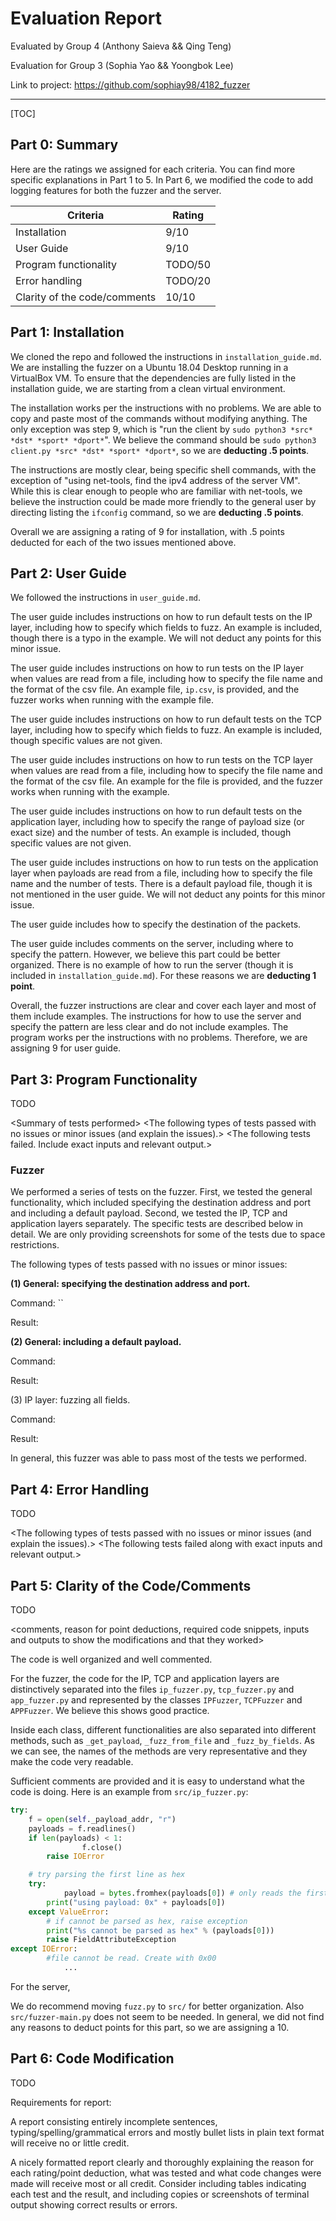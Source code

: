 # Evaluation Report

Evaluated by Group 4 (Anthony Saieva && Qing Teng)

Evaluation for Group 3 (Sophia Yao && Yoongbok Lee)

Link to project: <https://github.com/sophiay98/4182_fuzzer>

------

[TOC]

## Part 0: Summary

Here are the ratings we assigned for each criteria. You can find more specific explanations in Part 1 to 5. In Part 6, we modified the code to add logging features for both the fuzzer and the server.

| Criteria                     | Rating  |
| ---------------------------- | ------- |
| Installation                 | 9/10    |
| User Guide                   | 9/10    |
| Program functionality        | TODO/50 |
| Error handling               | TODO/20 |
| Clarity of the code/comments | 10/10   |

## Part 1: Installation

We cloned the repo and followed the instructions in `installation_guide.md`. We are installing the fuzzer on a Ubuntu 18.04 Desktop running in a VirtualBox VM. To ensure that the dependencies are fully listed in the installation guide, we are starting from a clean virtual environment.

The installation works per the instructions with no problems. We are able to copy and paste most of the commands without modifying anything. The only exception was step 9, which is "run the client by `sudo python3 *src* *dst* *sport* *dport*`". We believe the command should be `sudo python3 client.py *src* *dst* *sport* *dport*`, so we are **deducting .5 points**.

The instructions are mostly clear, being specific shell commands, with the exception of "using net-tools, find the ipv4 address of the server VM". While this is clear enough to people who are familiar with net-tools, we believe the instruction could be made more friendly to the general user by directing listing the `ifconfig` command, so we are **deducting .5 points**.

Overall we are assigning a rating of 9 for installation, with .5 points deducted for each of the two issues mentioned above.

## Part 2: User Guide

We followed the instructions in `user_guide.md`.

The user guide includes instructions on how to run default tests on the IP layer, including how to specify which fields to fuzz. An example is included, though there is a typo in the example. We will not deduct any points for this minor issue.

The user guide includes instructions on how to run tests on the IP layer when values are read from a file, including how to specify the file name and the format of the csv file. An example file, `ip.csv`, is provided, and the fuzzer works when running with the example file.

The user guide includes instructions on how to run default tests on the TCP layer, including how to specify which fields to fuzz. An example is included, though specific values are not given.

The user guide includes instructions on how to run tests on the TCP layer when values are read from a file, including how to specify the file name and the format of the csv file. An example for the file is provided, and the fuzzer works when running with the example.

The user guide includes instructions on how to run default tests on the application layer, including how to specify the range of payload size (or exact size) and the number of tests. An example is included, though specific values are not given.

The user guide includes instructions on how to run tests on the application layer when payloads are read from a file, including how to specify the file name and the number of tests. There is a default payload file, though it is not mentioned in the user guide. We will not deduct any points for this minor issue.

The user guide includes how to specify the destination of the packets.

The user guide includes comments on the server, including where to specify the pattern. However, we believe this part could be better organized. There is no example of how to run the server (though it is included in `installation_guide.md`). For these reasons we are **deducting 1 point**.

Overall, the fuzzer instructions are clear and cover each layer and most of them include examples. The instructions for how to use the server and specify the pattern are less clear and do not include examples. The program works per the instructions with no problems. Therefore, we are assigning 9 for user guide.

## Part 3: Program Functionality

TODO

\<Summary of tests performed\>
\<The following types of tests passed with no issues or minor issues (and explain the issues).\>
\<The following tests failed. Include exact inputs and relevant output.\>

### Fuzzer

We performed a series of tests on the fuzzer. First, we tested the general functionality, which included specifying the destination address and port and including a default payload. Second, we tested the IP, TCP and application layers separately. The specific tests are described below in detail. We are only providing screenshots for some of the tests due to space restrictions.

The following types of tests passed with no issues or minor issues:

**(1) General: specifying the destination address and port.**

Command: ``

Result: 

**(2) General: including a default payload.**

Command:

Result:

(3) IP layer: fuzzing all fields.

Command:

Result:

In general, this fuzzer was able to pass most of the tests we performed.

## Part 4: Error Handling

TODO

\<The following types of tests passed with no issues or minor issues (and explain the issues).\>
\<The following tests failed along with exact inputs and relevant output.\>

## Part 5: Clarity of the Code/Comments

TODO

\<comments, reason for point deductions, required code snippets, inputs and outputs to show the
modifications and that they worked\>

The code is well organized and well commented.

For the fuzzer, the code for the IP, TCP and application layers are distinctively separated into the files `ip_fuzzer.py`, `tcp_fuzzer.py` and `app_fuzzer.py` and represented by the classes `IPFuzzer`, `TCPFuzzer` and `APPFuzzer`. We believe this shows good practice.

Inside each class, different functionalities are also separated into different methods, such as `_get_payload`, `_fuzz_from_file` and `_fuzz_by_fields`. As we can see, the names of the methods are very representative and they make the code very readable.

Sufficient comments are provided and it is easy to understand what the code is doing. Here is an example from `src/ip_fuzzer.py`:

```python
try:
    f = open(self._payload_addr, "r")
    payloads = f.readlines()
    if len(payloads) < 1:
				f.close()
        raise IOError

    # try parsing the first line as hex
    try:
    		payload = bytes.fromhex(payloads[0]) # only reads the first line of the file
        print("using payload: 0x" + payloads[0])
    except ValueError:
        # if cannot be parsed as hex, raise exception
        print("%s cannot be parsed as hex" % (payloads[0]))
        raise FieldAttributeException
except IOError:
        #file cannot be read. Create with 0x00
    		...
```

For the server, 

We do recommend moving `fuzz.py` to `src/` for better organization. Also `src/fuzzer-main.py` does not seem to be needed. In general, we did not find any reasons to deduct points for this part, so we are assigning a 10.

## Part 6: Code Modification

TODO





Requirements for report:

A report consisting entirely incomplete sentences, typing/spelling/grammatical errors and mostly bullet lists in plain text format will receive no or little credit.

A nicely formatted report clearly and thoroughly explaining the reason for each rating/point deduction, what was tested and what code changes were made will receive most or all credit. Consider including tables indicating each test and the result, and including copies or screenshots of terminal output showing correct results or errors.